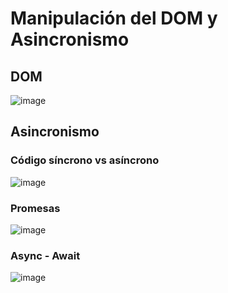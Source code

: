 # Manipulación del DOM y Asincronismo

## DOM
![image](https://github.com/SanguchoMela/Fundamentos-JS/assets/117743859/71a33e8f-7832-4d54-9c39-ebfffca940f4)

## Asincronismo
### Código síncrono vs asíncrono
![image](https://github.com/SanguchoMela/Fundamentos-JS/assets/117743859/690fc810-5f90-4c9f-91f4-c736f6f9c874)

### Promesas
![image](https://github.com/SanguchoMela/Fundamentos-JS/assets/117743859/ee2dd39c-82ee-4f76-81e0-154b53e6c726)

### Async - Await
![image](https://github.com/SanguchoMela/Fundamentos-JS/assets/117743859/1f58f8ab-3151-4fdc-8934-e8a619f8dc32)
